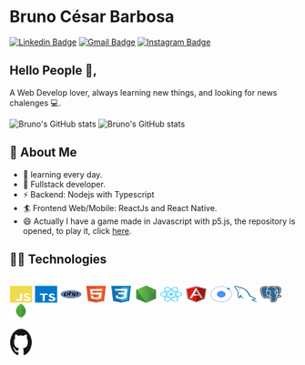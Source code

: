 # Bruno César Barbosa

[![Linkedin Badge](https://img.shields.io/badge/-LinkedIn-%230077B5?style=for-the-badge&logo=linkedin&logoColor=white)](https://www.linkedin.com/in/bruno-barbosa-35294718a/)
[![Gmail Badge](https://img.shields.io/badge/-Gmail-%23EA4335?style=for-the-badge&logo=gmail&logoColor=white)](mailto:bruno.cbarbosa90@gmail.com)
[![Instagram Badge](https://img.shields.io/badge/-Instagram-%23E4405F?style=for-the-badge&logo=instagram&logoColor=white)](https://www.instagram.com/bruno_.barbosa/)

## Hello People 👋,           
A Web Develop lover, always learning new things, and looking for news chalenges 💻.

![Bruno's GitHub stats](https://github-readme-stats.vercel.app/api?username=brunocbarbosa&show_icons=true&theme=tokyonight&include_all_commits=true&count_private=true)
![Bruno's GitHub stats](https://github-readme-stats.vercel.app/api/top-langs/?username=brunocbarbosa&layout=compact&langs_count=16&theme=tokyonight)

## 🧐 About Me
- 🔭 learning every day.
- 🌱 Fullstack developer. 
- ⚡ Backend: Nodejs with Typescript
- 🏄‍ Frontend Web/Mobile: ReactJs and React Native.
- 😄 Actually I have a game made in Javascript with p5.js, the repository is opened, to play it, click [here](https://biohazard-escape.netlify.app).

## 👨‍💻 Technologies
<div style="display: inline_block"><br>
  <img align="center" alt="javascript" height="30" width="40" src="https://raw.githubusercontent.com/devicons/devicon/master/icons/javascript/javascript-plain.svg">
  <img align="center" alt="typescript" height="30" width="40" src="https://raw.githubusercontent.com/devicons/devicon/master/icons/typescript/typescript-plain.svg">
  <img align="center" alt="php" height="30" width="40" src="https://raw.githubusercontent.com/devicons/devicon/master/icons/php/php-original.svg">

  <img align="center" alt="html" height="30" width="40" src="https://raw.githubusercontent.com/devicons/devicon/master/icons/html5/html5-original.svg">
  <img align="center" alt="css3" height="30" width="40" src="https://raw.githubusercontent.com/devicons/devicon/master/icons/css3/css3-original.svg">

  <img align="center" alt="nodejs" height="30" width="40" src="https://raw.githubusercontent.com/devicons/devicon/master/icons/nodejs/nodejs-original.svg">

  <img align="center" alt="react" height="30" width="40" src="https://raw.githubusercontent.com/devicons/devicon/master/icons/react/react-original.svg">
  <img align="center" alt="angular" height="30" width="40" src="https://raw.githubusercontent.com/devicons/devicon/master/icons/angularjs/angularjs-original.svg">
  <img align="center" alt="ionic" height="30" width="40" src="https://raw.githubusercontent.com/devicons/devicon/master/icons/ionic/ionic-original.svg">

  <img align="center" alt="mysql" height="30" width="40" src="https://raw.githubusercontent.com/devicons/devicon/master/icons/mysql/mysql-original.svg">
  <img align="center" alt="mysql" height="30" width="40" src="https://raw.githubusercontent.com/devicons/devicon/master/icons/postgresql/postgresql-original.svg">
  <img align="center" alt="mysql" height="30" width="40" src="https://raw.githubusercontent.com/devicons/devicon/master/icons/mongodb/mongodb-original.svg">

  <img align="center" alt="mysql" height="50" width="40" src="https://raw.githubusercontent.com/devicons/devicon/master/icons/github/github-original.svg
 ">
</div>
